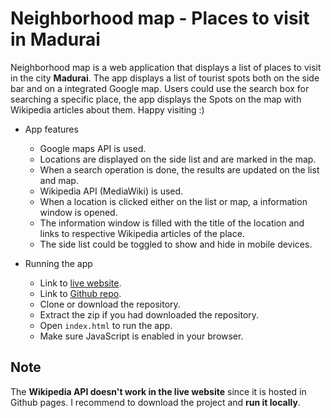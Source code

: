 # Neighborhood map - Places to visit in Madurai

Neighborhood map is a web application that displays a list of places to visit in the city **Madurai**.
The app displays a list of tourist spots both on the side bar and on a integrated Google map. Users could use the search box for searching a specific place, the app displays the Spots on the map with Wikipedia articles about them. Happy visiting :)

* App features
	* Google maps API is used.
	* Locations are displayed on the side list and are marked in the map.
	* When a search operation is done, the results are updated on the list and map.
	* Wikipedia API (MediaWiki) is used.
	* When a location is clicked either on the list or map, a information window is opened.
	* The information window is filled with the title of the location and links to respective Wikipedia articles of the place.
	* The side list could be toggled to show and hide in mobile devices.

* Running the app
	* Link to [live website](https://amskee.github.io/FEND/Neighborhood_Map/index.html).
	* Link to [Github repo](https://github.com/Amskee/FEND/tree/master/Neighborhood_Map).
	* Clone or download the repository.
	* Extract the zip if you had downloaded the repository.
	* Open `index.html` to run the app.
	* Make sure JavaScript is enabled in your browser.
## Note
The **Wikipedia API doesn't work in the live website** since it is hosted in Github pages. I recommend to download the project and **run it locally**.
